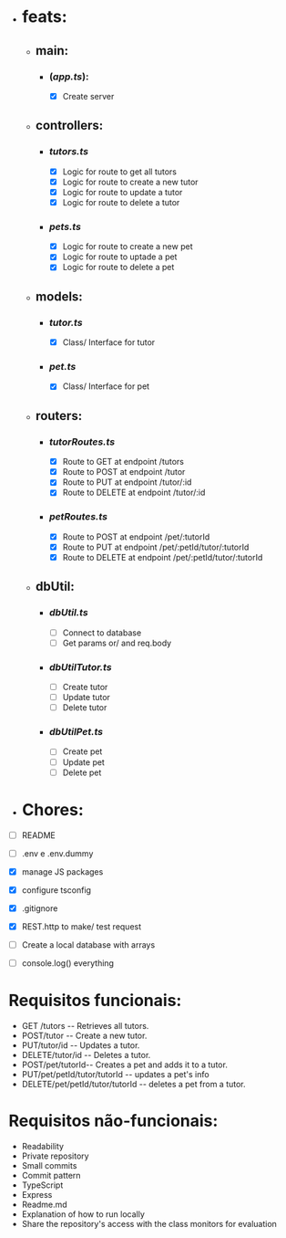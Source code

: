 - # feats:
    - ## main: 
        - ### (*app.ts*):
            - [x] Create server

    - ## controllers:
        - ### *tutors.ts*
            - [x] Logic for route to get all tutors
            - [x] Logic for route to create a new tutor
            - [x] Logic for route to update a tutor
            - [x] Logic for route to delete a tutor

        - ### *pets.ts*
            - [x] Logic for route to create a new pet
            - [x] Logic for route to uptade a pet
            - [x] Logic for route to delete a pet

    - ## models:
        - ### *tutor.ts*
            - [x] Class/ Interface for tutor

        - ### *pet.ts*
            - [x] Class/ Interface for pet

    - ## routers:
        - ### *tutorRoutes.ts*
            - [x] Route to GET at endpoint /tutors
            - [x] Route to POST at endpoint /tutor
            - [x] Route to PUT at endpoint /tutor/:id
            - [x] Route to DELETE at endpoint /tutor/:id

        - ### *petRoutes.ts*
            - [x] Route to POST at endpoint /pet/:tutorId
            - [x] Route to PUT at endpoint /pet/:petId/tutor/:tutorId
            - [x] Route to DELETE at endpoint /pet/:petId/tutor/:tutorId

    - ## dbUtil:
        - ### *dbUtil.ts*
            - [ ] Connect to database
            - [ ] Get params or/ and req.body
        
        - ### *dbUtilTutor.ts*
            - [ ] Create tutor
            - [ ] Update tutor
            - [ ] Delete tutor
        
        - ### *dbUtilPet.ts*
            - [ ] Create pet
            - [ ] Update pet
            - [ ] Delete pet

- # Chores:
- [ ] README 
- [ ] .env e .env.dummy
- [x] manage JS packages
- [x] configure tsconfig
- [x] .gitignore
- [x] REST.http to make/ test request
- [ ] Create a local database with arrays
- [ ] console.log() everything


# Requisitos funcionais:

- GET /tutors -- Retrieves all tutors.
- POST/tutor -- Create a new tutor.
- PUT/tutor/id -- Updates a tutor.
- DELETE/tutor/id -- Deletes a tutor.
- POST/pet/tutorId-- Creates a pet and adds it to a tutor.
- PUT/pet/petId/tutor/tutorId -- updates a pet's info
- DELETE/pet/petId/tutor/tutorId -- deletes a pet from a tutor.

# Requisitos não-funcionais:

- Readability
- Private repository
- Small commits
- Commit pattern
- TypeScript
- Express
- Readme.md
- Explanation of how to run locally
- Share the repository's access with the class monitors for evaluation